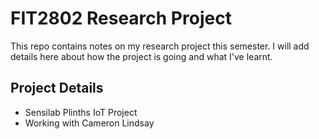 # FIT2802 Research Project

This repo contains notes on my research project this semester.
I will add details here about how the project is going and what I've learnt.

## Project Details

 - Sensilab Plinths IoT Project
 - Working with Cameron Lindsay

